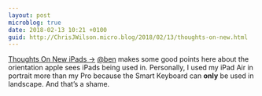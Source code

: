 ```yaml
---
layout: post
microblog: true
date: 2018-02-13 10:21 +0100
guid: http://ChrisJWilson.micro.blog/2018/02/13/thoughts-on-new.html
---
```

[Thoughts On New iPads ->](https://brooksreview.net/2018/02/thoughts-on-new-ipads/)
[@ben](https://micro.blog/ben) makes some good points here about the orientation apple sees iPads being used in. Personally, I used my iPad Air in portrait more than my Pro because the Smart Keyboard can **only** be used in landscape. And that’s a shame.  
